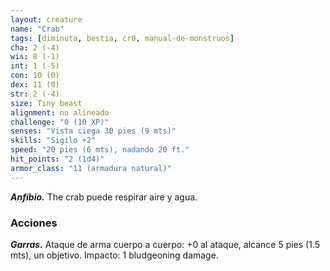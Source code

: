 ```yaml
---
layout: creature
name: "Crab"
tags: [diminuta, bestia, cr0, manual-de-monstruos]
cha: 2 (-4)
wis: 8 (-1)
int: 1 (-5)
con: 10 (0)
dex: 11 (0)
str: 2 (-4)
size: Tiny beast
alignment: no alineado
challenge: "0 (10 XP)"
senses: "Vista ciega 30 pies (9 mts)"
skills: "Sigilo +2"
speed: "20 pies (6 mts), nadando 20 ft."
hit_points: "2 (1d4)"
armor_class: "11 (armadura natural)"
---
```


***Anfibio.*** The crab puede respirar aire y agua.

### Acciones

***Garras.*** Ataque de arma cuerpo a cuerpo: +0 al ataque, alcance 5 pies (1.5 mts), un objetivo. Impacto: 1 bludgeoning damage.